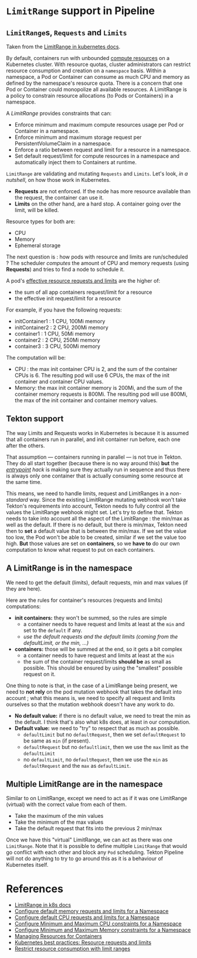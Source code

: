 <!--
---
linkTitle: "LimitRange"
weight: 300
---
-->

# `LimitRange` support in Pipeline

## `LimitRange`s, `Requests` and `Limits`

Taken from the [LimitRange in kubernetes docs](https://kubernetes.io/docs/concepts/policy/limit-range/).

By default, containers run with unbounded [compute resources](/docs/concepts/configuration/manage-resources-containers/) on a Kubernetes cluster.
With resource quotas, cluster administrators can restrict resource consumption and creation on a `namespace` basis.
Within a namespace, a Pod or Container can consume as much CPU and memory as defined by the namespace's resource quota. There is a concern that one Pod or Container could monopolize all available resources. A LimitRange is a policy to constrain resource allocations (to Pods or Containers) in a namespace.

A _LimitRange_ provides constraints that can:

- Enforce minimum and maximum compute resources usage per Pod or Container in a namespace.
- Enforce minimum and maximum storage request per PersistentVolumeClaim in a namespace.
- Enforce a ratio between request and limit for a resource in a namespace.
- Set default request/limit for compute resources in a namespace and automatically inject them to Containers at runtime.

`LimitRange` are validating and mutating `Requests` and `Limits`. Let's look, *in a nutshell*, on how those work in Kubernetes.

- **Requests** are not enforced. If the node has more resource available than the request, the container can use it.
- **Limits** on the other hand, are a hard stop. A container going over the limit, will be killed.

Resource types for both are:
-   CPU
-   Memory
-   Ephemeral storage

The next question is : how pods with resource and limits are run/scheduled ?
The scheduler *computes* the amount of CPU and memory requests (using **Requests**) and tries to find a node to schedule it.

A pod's [effective resource requests and limits](https://kubernetes.io/docs/concepts/workloads/pods/init-containers/#resources) are the higher of:
- the sum of all app containers request/limit for a resource
- the effective init request/limit for a resource

For example, if you have the following requests:
-   initContainer1 : 1 CPU, 100Mi memory
-   initContainer2 : 2 CPU, 200Mi memory
-   container1 : 1 CPU, 50Mi memory
-   container2 : 2 CPU, 250Mi memory
-   container3 : 3 CPU, 500Mi memory

The computation will be:
-   CPU : the max init container CPU is 2, and the sum of the container CPUs is 6. The resulting pod will use 6 CPUs, the max of the init container and container CPU values.
-   Memory: the max init container memory is 200Mi, and the sum of the container memory requests is 800Mi.
  The resulting pod will use 800Mi, the max of the init container and container memory values.

## Tekton support

The way Limits and Requests works in Kubernetes is because it is assumed that all containers run in parallel, and init container run before, each one after the others.

That assumption — containers running in parallel — is not true in Tekton. They do all start together (because there is no way around this) **but** the *[entrypoint](https://github.com/tektoncd/pipeline/tree/main/cmd/entrypoint#entrypoint) hack* is making sure they actually run in sequence and thus there is always only one container that is actually consuming some resource at the same time.

This means, we need to handle limits, request and LimitRanges in a *non-standard* way. Since the existing LimitRange mutating webhook won't take Tekton's requirements into account, Tekton needs to fully control all the values the LimitRange webhook might set. Let's try to define that. Tekton needs to take into account all the aspect of the LimitRange : the min/max as well as the default. If there is no default, but there is min/max, Tekton need then to **set** a default value that is between the min/max. If we set the value too low, the Pod won't be able to be created, similar if we set the value too high. **But** those values are set on **containers**, so we **have to** do our own computation to know what request to put on each containers.


## A LimitRange is in the namespace

We need to get the default (limits), default requests, min and max values (if they are here).

Here are the rules for container's resources (requests and limits) computations:
- **init containers:** they won't be summed, so the rules are simple
  - a container needs to have request and limits at least at the `min` and set to the `default` if any.
  - *use the default requests and the default limits (coming from the defaultLimit, or the min, …)*
- **containers:** those will be summed at the end, so it gets a bit complex
  - a container needs to have request and limits at least at the `min`
  - the sum of the container request/limits **should be** as small as possible. This should be
    ensured by using the "smallest" possible request on it.

One thing to note is that, in the case of a LimitRange being present, we need to **not rely** on the pod mutation webhook that takes the default into account ; what this means is, we need to specify all request and limits ourselves so that the mutation webhook doesn't have any work to do.

- **No default value:** if there is no default value, we need to treat the min as the
  default. I think that's also what k8s does, at least in our computation.
- **Default value:** we need to "try" to respect that as much as possible.
  - `defaultLimit` but no `defaultRequest`, then we set `defaultRequest` to be same as `min` (if present).
  - `defaultRequest` but no `defaultlimit`, then we use the `max` limit as the `defaultLimit`
  - no `defaultLimit`, no `defaultRequest`, then we use the `min` as `defaultRequest` and the `max` as `defaultLimit`.

## Multiple LimitRange are in the namespace

Similar to on LimitRange, except we need to act as if it was one LimitRange (virtual) with
the correct value from each of them.

- Take the maximum of the min values
- Take the minimum of the max values
- Take the default request that fits into the previous 2 min/max

Once we have this "virtual" LimitRange, we can act as there was one `LimitRange`. Note that it is possible to define multiple `LimitRange` that would go conflict with each other and block any `Pod` scheduling. Tekton Pipeline will not do anything to try to go around this as it is a behaviour of Kubernetes itself.

# References

- [LimitRange in k8s docs](https://kubernetes.io/docs/concepts/policy/limit-range/)
- [Configure default memory requests and limits for a Namespace](https://kubernetes.io/docs/tasks/administer-cluster/manage-resources/memory-default-namespace/)
- [Configure default CPU requests and limits for a Namespace](https://kubernetes.io/docs/tasks/administer-cluster/manage-resources/cpu-default-namespace/)
- [Configure Minimum and Maximum CPU constraints for a Namespace](https://kubernetes.io/docs/tasks/administer-cluster/manage-resources/cpu-constraint-namespace/)
- [Configure Minimum and Maximum Memory constraints for a Namespace](https://kubernetes.io/docs/tasks/administer-cluster/manage-resources/memory-constraint-namespace/)
- [Managing Resources for Containers](https://kubernetes.io/docs/concepts/configuration/manage-resources-containers/)
- [Kubernetes best practices: Resource requests and limits](https://cloud.google.com/blog/products/containers-kubernetes/kubernetes-best-practices-resource-requests-and-limits)
- [Restrict resource consumption with limit ranges](https://docs.openshift.com/container-platform/4.8/nodes/clusters/nodes-cluster-limit-ranges.html)
